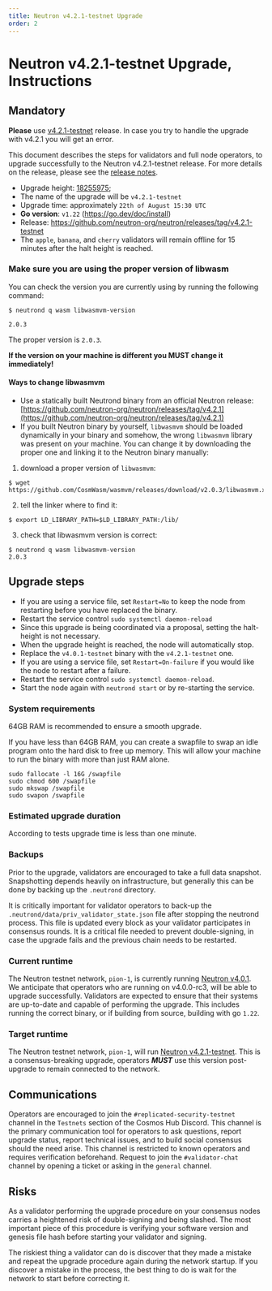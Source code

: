 ```yaml
---
title: Neutron v4.2.1-testnet Upgrade
order: 2
---
```

<!-- markdown-link-check-disable -->

# Neutron v4.2.1-testnet Upgrade, Instructions

## Mandatory
**Please** use [v4.2.1-testnet](https://github.com/neutron-org/neutron/releases/tag/v4.2.1-testnet) release. In case you try to handle the upgrade with v4.2.1 you will get an error.

This document describes the steps for validators and full node operators, to upgrade successfully to the Neutron v4.2.1-testnet release. For more details on the release, please see the [release notes](https://github.com/neutron-org/neutron/releases/tag/v4.2.1-testnet).

* Upgrade height: [18255975](https://www.mintscan.io/neutron-testnet/block/18255975);
* The name of the upgrade will be `v4.2.1-testnet`
* Upgrade time: approximately `22th of August 15:30 UTC`
* **Go version**: `v1.22` (https://go.dev/doc/install)
* Release: https://github.com/neutron-org/neutron/releases/tag/v4.2.1-testnet
* The `apple`, `banana`, and `cherry` validators will remain offline for 15 minutes after the halt height is reached.

### Make sure you are using the proper version of libwasm

You can check the version you are currently using by running the following command:
```
$ neutrond q wasm libwasmvm-version

2.0.3
```
The proper version is `2.0.3`.

**If the version on your machine is different you MUST change it immediately!**

#### Ways to change libwasmvm

- Use a statically built Neutrond binary from an official Neutron release: [https://github.com/neutron-org/neutron/releases/tag/v4.2.1](https://github.com/neutron-org/neutron/releases/tag/v4.2.1)
- If you built Neutron binary by yourself, `libwasmvm` should be loaded dynamically in your binary and somehow, the wrong `libwasmvm` library was present on your machine. You can change it by downloading the proper one and linking it to the Neutron binary manually:
1. download a proper version of `libwasmvm`:

```
$ wget https://github.com/CosmWasm/wasmvm/releases/download/v2.0.3/libwasmvm.x86_64.so
```

2. tell the linker where to find it:
```
$ export LD_LIBRARY_PATH=$LD_LIBRARY_PATH:/lib/
```

3. check that libwasmvm version is correct:
```
$ neutrond q wasm libwasmvm-version
2.0.3
```

## Upgrade steps

* If you are using a service file, set `Restart=No` to keep the node from restarting before you have replaced the binary.
* Restart the service control `sudo systemctl daemon-reload`
* Since this upgrade is being coordinated via a proposal, setting the halt-height is not necessary.
* When the upgrade height is reached, the node will automatically stop.
* Replace the `v4.0.1-testnet` binary with the `v4.2.1-testnet` one.
* If you are using a service file, set `Restart=On-failure` if you would like the node to restart after a failure.
* Restart the service control `sudo systemctl daemon-reload`.
* Start the node again with `neutrond start` or by re-starting the service.

### System requirements

64GB RAM is recommended to ensure a smooth upgrade.

If you have less than 64GB RAM, you can create a swapfile to swap an idle program onto the hard disk to free up memory. This will allow your machine to run the binary with more than just RAM alone.

```shell
sudo fallocate -l 16G /swapfile
sudo chmod 600 /swapfile
sudo mkswap /swapfile
sudo swapon /swapfile
```

### Estimated upgrade duration

According to tests upgrade time is less than one minute.

### Backups

Prior to the upgrade, validators are encouraged to take a full data snapshot. Snapshotting depends heavily on infrastructure, but generally this can be done by backing up the `.neutrond` directory.

It is critically important for validator operators to back-up the `.neutrond/data/priv_validator_state.json` file after stopping the neutrond process. This file is updated every block as your validator participates in consensus rounds. It is a critical file needed to prevent double-signing, in case the upgrade fails and the previous chain needs to be restarted.

### Current runtime

The Neutron testnet network, `pion-1`, is currently running [Neutron v4.0.1](https://github.com/neutron-org/neutron/releases/tag/v4.0.1-testnet). We anticipate that operators who are running on v4.0.0-rc3, will be able to upgrade successfully. Validators are expected to ensure that their systems are up-to-date and capable of performing the upgrade. This includes running the correct binary, or if building from source, building with go `1.22`.

### Target runtime

The Neutron testnet network, `pion-1`, will run [Neutron v4.2.1-testnet](https://github.com/neutron-org/neutron/releases/tag/v4.2.1-testnet). This is a consensus-breaking upgrade, operators _**MUST**_ use this version post-upgrade to remain connected to the network.

## Communications

Operators are encouraged to join the `#replicated-security-testnet` channel in the `Testnets` section of the Cosmos Hub Discord. This channel is the primary communication tool for operators to ask questions, report upgrade status, report technical issues, and to build social consensus should the need arise. This channel is restricted to known operators and requires verification beforehand. Request to join the `#validator-chat` channel by opening a ticket or asking in the `general` channel.

## Risks

As a validator performing the upgrade procedure on your consensus nodes carries a heightened risk of double-signing and being slashed. The most important piece of this procedure is verifying your software version and genesis file hash before starting your validator and signing.

The riskiest thing a validator can do is discover that they made a mistake and repeat the upgrade procedure again during the network startup. If you discover a mistake in the process, the best thing to do is wait for the network to start before correcting it.

<!-- markdown-link-check-enable -->
